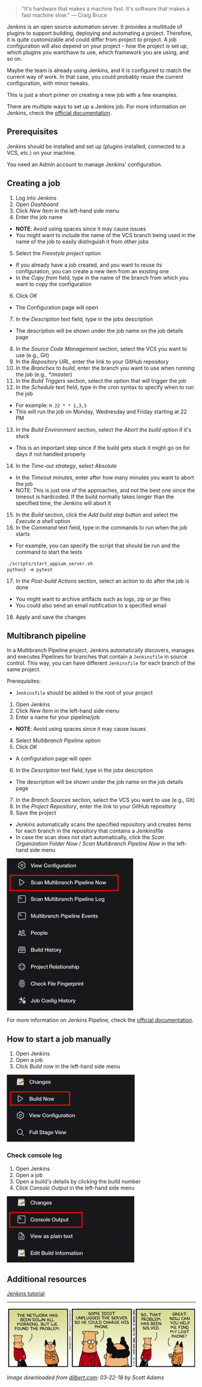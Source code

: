 > "It's hardware that makes a machine fast.  It's software that makes a fast machine slow." — Craig Bruce

Jenkins is an open source automation server. It provides a multitude of plugins to support building, deploying and automating a project.
Therefore, it is quite customizable and could differ from project to project.
A job configuration will also depend on your project - how the project is set up, which plugins you want/have to use, which framework you are using, and so on.

Maybe the team is already using Jenkins, and it is configured to match the current way of work. In that case, you could probably reuse the current configuration, with minor tweaks.

This is just a short primer on creating a new job with a few examples.

There are multiple ways to set up a Jenkins job.
For more information on Jenkins, check the [official documentation](https://www.jenkins.io/doc/book/getting-started/).

## Prerequisites

Jenkins should be installed and set up (plugins installed, connected to a VCS, etc.) on your machine.

You need an Admin account to manage Jenkins' configuration.


## Creating a job

1. Log into Jenkins
2. Open _Dashboard_
3. Click _New Item_ in the left-hand side menu
4. Enter the job name
- **NOTE**: Avoid using spaces since it may cause issues
- You might want to include the name of the VCS branch being used in the name of the job to easily distinguish it from other jobs

5. Select the _Freestyle project_ option
- If you already have a job created, and you want to reuse its configuration, you can create a new item from an existing one
- In the _Copy from_ field, type in the name of the branch from which you want to copy the configuration

6. Click _OK_
- The Configuration page will open

7. In the _Description_ text field, type in the jobs description
- The description will be shown under the job name on the job details page

8. In the _Source Code Management_ section, select the VCS you want to use (e.g., Git)
9. In the _Repository URL_, enter the link to your GitHub repository 
10. In the _Branches to build_, enter the branch you want to use when running the job (e.g., _*/master_)
11. In the _Build Triggers_ section, select the option that will trigger the job 
12. In the _Schedule_ text field, type in the cron syntax to specify when to run the job
- For example: `H 22 * * 1,3,5`
- This will run the job on Monday, Wednesday and Friday starting at 22 PM 

13. In the _Build Environment_ section, select the _Abort the build_ option if it's stuck
- This is an important step since if the build gets stuck it might go on for days if not handled properly

14. In the _Time-out strategy_, select _Absolute_
- In the _Timeout minutes_, enter after how many minutes you want to abort the job
- NOTE: This is just one of the approaches, and not the best one since the timeout is hardcoded. If the build normally takes longer than the specified time, the Jenkins will abort it

15. In the _Build_ section, click the _Add build step_ button and select the _Execute a shell_ option
16. In the _Command_ text field, type in the commands to run when the job starts
- For example, you can specify the script that should be run and the command to start the tests

```
./scripts/start_appium_server.sh
python3 -m pytest
```

17. In the _Post-build Actions_ section, select an action to do after the job is done
- You might want to archive artifacts such as logs, zip or jar files
- You could also send an email notification to a specified email

18. Apply and save the changes


## Multibranch pipeline

In a Multibranch Pipeline project, Jenkins automatically discovers, manages and executes Pipelines for branches that contain a `Jenkinsfile` in source control.
This way, you can have different `Jenkinsfile` for each branch of the same project.

Prerequisites:

- `Jenkinsfile` should be added in the root of your project

1. Open Jenkins
2. Click _New Item_ in the left-hand side menu
3. Enter a name for your pipeline/job
- **NOTE**: Avoid using spaces since it may cause issues
4. Select _Multibranch Pipeline_ option 
5. Click _OK_
- A configuration page will open
6. In the _Description_ text field, type in the jobs description
- The description will be shown under the job name on the job details page
7. In the _Branch Sources_ section, select the VCS you want to use (e.g., Git)
8. In the _Project Repository_, enter the link to your GitHub repository 
9. Save the project
- Jenkins automatically scans the specified repository and creates items for each branch in the repository that contains a Jenkinsfile
- In case the scan does not start automatically, click the _Scan Organization Folder Now_ / _Scan Multibranch Pipeline Now_ in the left-hand side menu

![jenkins_scan_multibranch_pipeline.png](/img/jenkins_scan_multibranch_pipeline.png)

For more information on Jenkins Pipeline, check the [official documentation](https://www.jenkins.io/doc/book/pipeline/).


## How to start a job manually

1. Open Jenkins
2. Open a job
3. Click _Build now_ in the left-hand side menu

![jenkins_build_now.png](/img/jenkins_build_now.png)

### Check console log

1. Open Jenkins
2. Open a job
3. Open a build's details by clicking the build number
4. Click _Console Output_ in the left-hand side menu

![jenkins_console_output.png](/img/jenkins_console_output.png)


## Additional resources

[Jenkins tutorial](https://www.youtube.com/watch?v=89yWXXIOisk&list=PLhW3qG5bs-L_ZCOA4zNPSoGbnVQ-rp_dG&ab_channel=AutomationStepbyStep)


---

![dilbert_automation_jenkins_jobs.png](/img/dilbert_automation_jenkins_jobs.png)

*Image downloaded from [dilbert.com](https://dilbert.com/strip/2018-03-22): 03-22-18 by Scott Adams*
